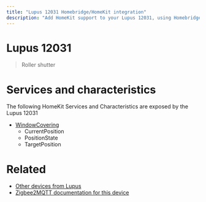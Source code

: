 ```yaml
---
title: "Lupus 12031 Homebridge/HomeKit integration"
description: "Add HomeKit support to your Lupus 12031, using Homebridge, Zigbee2MQTT and homebridge-z2m."
---
```

<!---
This file has been GENERATED using src/docgen/docgen.ts
DO NOT EDIT THIS FILE MANUALLY!
-->
# Lupus 12031
> Roller shutter


# Services and characteristics
The following HomeKit Services and Characteristics are exposed by
the Lupus 12031

* [WindowCovering](../../cover.md)
  * CurrentPosition
  * PositionState
  * TargetPosition


# Related
* [Other devices from Lupus](../index.md#lupus)
* [Zigbee2MQTT documentation for this device](https://www.zigbee2mqtt.io/devices/12031.html)